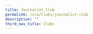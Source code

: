 ```yaml
---
title: Journalist Club
permalink: /cca/Clubs/journalist-club
description: ""
third_nav_title: Clubs
---
```


